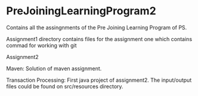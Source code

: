 # PreJoiningLearningProgram2
Contains all the assingnments of the Pre Joining Learning Program of PS.

Assignment1 directory contains files for the assignment one which contains commad for working with git

Assignment2

Maven: Solution of maven assignment.

Transaction Processing: First java project of assignment2. The input/output files could be found on src/resources directory.